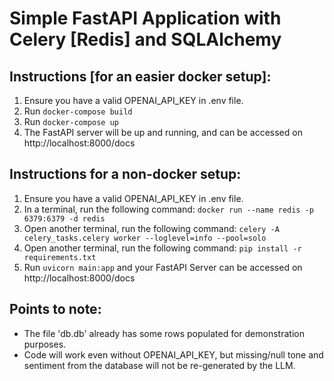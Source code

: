 # Simple FastAPI Application with Celery [Redis] and SQLAlchemy

## Instructions [for an easier docker setup]:
1. Ensure you have a valid OPENAI_API_KEY in .env file.
2. Run ```docker-compose build```
3. Run ```docker-compose up```
4. The FastAPI server will be up and running, and can be accessed on http://localhost:8000/docs


## Instructions for a non-docker setup:
1. Ensure you have a valid OPENAI_API_KEY in .env file.
2. In a terminal, run the following command: ```docker run --name redis -p 6379:6379 -d redis```
3. Open another terminal, run the following command: ```celery -A celery_tasks.celery worker --loglevel=info --pool=solo```
4. Open another terminal, run the following command: ```pip install -r requirements.txt```
5. Run ```uvicorn main:app``` and your FastAPI Server can be accessed on http://localhost:8000/docs

## Points to note:
- The file 'db.db' already has some rows populated for demonstration purposes.
- Code will work even without OPENAI_API_KEY, but missing/null tone and sentiment from the database will not be re-generated by the LLM.